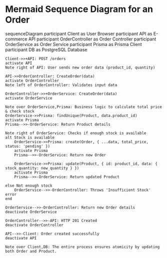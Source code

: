 # Mermaid Sequence Diagram for an Order

sequenceDiagram
participant Client as User Browser
participant API as E-commerce API
participant OrderController as Order Controller
participant OrderService as Order Service
participant Prisma as Prisma Client
participant DB as PostgreSQL Database

    Client->>+API: POST /orders
    activate API
    Note right of API: User sends new order data (product_id, quantity)

    API->>OrderController: CreateOrder(data)
    activate OrderController
    Note left of OrderController: Validates input data

    OrderController->>+OrderService: CreateOrder(data)
    activate OrderService

    Note over OrderService,Prisma: Business logic to calculate total price & check stock
    OrderService->>Prisma: findUnique(Product, data.product_id)
    activate Prisma
    Prisma-->>-OrderService: Return Product details

    Note right of OrderService: Checks if enough stock is available
    alt Stock is available
        OrderService->>Prisma: create(Order, { ...data, total_price, status: 'pending' })
        activate Prisma
        Prisma-->>-OrderService: Return new Order

        OrderService->>Prisma: update(Product, { id: product_id, data: { stock_quantity: new_quantity } })
        activate Prisma
        Prisma-->>-OrderService: Return updated Product

    else Not enough stock
        OrderService-->>-OrderController: Throws 'Insufficient Stock' error
    end

    OrderService-->>-OrderController: Return new Order details
    deactivate OrderService

    OrderController-->>-API: HTTP 201 Created
    deactivate OrderController

    API-->>-Client: Order created successfully
    deactivate API

    Note over Client,DB: The entire process ensures atomicity by updating both Order and Product.
